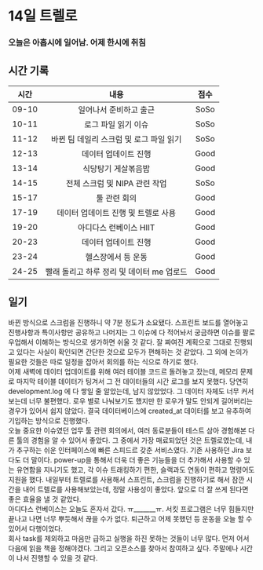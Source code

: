 # 14일 트렐로

### 오늘은 아홉시에 일어남. 어제 한시에 취침

## 시간 기록 
|시간|내용|점수|
|:-:|:-:|:-:|
|09-10|일어나서 준비하고 출근|SoSo|
|10-11|로그 파일 읽기 이슈|SoSo|
|11-12|바뀐 팀 데일리 스크럼 및 로그 파일 읽기|SoSo|
|12-13|데이터 업데이트 진행|Good|
|13-14|식당탕기 게살볶음밥|Good|
|14-15|전체 스크럼 및 NIPA 관련 작업|SoSo|
|15-17|툴 관련 회의|Good|
|17-19|데이터 업데이트 진행 및 트렐로 사용|Good|
|19-20|아디다스 런베이스 HIIT|Good|
|20-23|데이터 업데이트 진행|Good|
|23-24|헬스장에서 등 운동|Good|
|24-25|빨래 돌리고 하루 정리 및 데이터 me 업로드|Good|

## 일기
바뀐 방식으로 스크럼을 진행하니 약 7분 정도가 소요됐다. 스프린트 보드를 열어놓고 진행사항과 특이사항만 공유하고 나머지는 그 이슈에 다 적어놔서 궁금하면 이슈를 팔로우업해서 이해하는 방식으로 생가하면 쉬울 것 같다. 잘 짜여진 계획으로 그대로 진행되고 있다는 사실이 확인되면 간단한 것으로 모두가 편해하는 것 같았다. 그 외에 논의가 필요한 것들은 따로 일정을 잡아서 회의를 하는 식으로 하기로 했다.  
어제 새벽에 데이터 업데이트를 위해 여러 테이블 코드르 돌려놓고 잤는데, 메모리 문제로 마지막 테이블 데이터가 팅겨서 그 전 데이터들의 시간 로그를 보지 못했다. 당연히 development.log 에 다 쌓일 줄 알았는데, 남지 않았었다. 그 데이터 자체도 너무 커서 보는데 너무 불편했다. 로우 별로 나눠보기도 했지만 한 로우가 말도 안되게 길어버리는 경우가 있어서 쉽지 않았다. 결국 데이터베이스에 created_at 데이터를 보고 유추하여 기입하는 방식으로 진행했다.  
오늘 중요한 이슈였던 업무 툴 관련 회의에서, 여러 동료분들이 테스트 삼아 경험해본 다른 툴의 경험을 알 수 있어서 좋았다. 그 중에서 가장 매료되었던 것은 트렐로였는데, 내가 추구하는 쉬운 인터페이스에 빠른 스피드르 갖춘 서비스였다. 기존 사용하던 Jira 보다도 더 말이다. power-up을 통해서 더욱 더 좋은 기능들을 더 추가해서 사용할 수 있는 유연함을 지니기도 했고, 각 이슈 트래킹하기 편한, 슬랙과도 연동이 편하고 명령어도 지원을 했다. 내일부터 트렐로를 사용해서 스프린트, 스크럼을 진행하기로 해서 잠깐 시간을 내어 트렐로를 사용해보았는데, 정말 사용성이 좋았다. 앞으로 더 잘 쓰게 된다면 좋은 효율을 낼 것 같았다.  
아디다스 런베이스는 오늘도 혼자서 갔다. ㅠ_______ㅠ. 서킷 프로그램은 너무 힘들지만 끝나고 나면 너무 뿌듯해서 끊을 수가 없다. 퇴근하고 어제 못했던 등 운동을 오늘 할 수 있어서 다행이었다.  
회사 task를 제외하고 마음만 급하고 실행을 하진 못하는 것들이 너무 많다. 먼저 어서 다음에 읽을 책을 정해야겠다. 그리고 오픈소스를 찾아서 참여하고 싶다. 주말에나 시간이 나서 진행할 수 있을 것 같다.